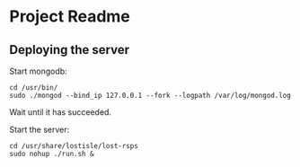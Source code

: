 # Project Readme


## Deploying the server

Start mongodb:
```
cd /usr/bin/
sudo ./mongod --bind_ip 127.0.0.1 --fork --logpath /var/log/mongod.log
```
Wait until it has succeeded.

Start the server:
```
cd /usr/share/lostisle/lost-rsps
sudo nohup ./run.sh &
```